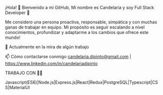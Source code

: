 ¡Hola! 👋 Bienvenido a mi GitHub, Mi nombre es Candelaria y soy Full Stack Developer 🚀

Me considero una persona proactiva, responsable, simpática y con muchas ganas de trabajar en equipo.
Mi propósito es seguir escalando a nivel conocimientos, profundizar y adaptarme a los cambios que ofrece
este mundo!

🔭 Actualmente en la mira de algún trabajo 

📫 Cómo contactarse conmigo candelaria.dipinto@gmail.com | https://www.linkedin.com/in/candelariadipinto

TRABAJO CON 👨‍💻

Javascript(ES6)|Node.js|Express.js|React|Redux|PostgreSQL|Typescript|CSS|MaterialUI

 

